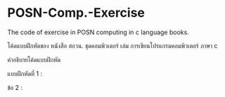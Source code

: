 # POSN-Comp.-Exercise
The code of exercise in POSN computing in c language books. 

โค้ดแบบฝึกหัดของ หนังสือ สอวน. ชุดคอมพิวเตอร์ เล่ม การเขียนโปรแกรมคอมพิวเตอร์ ภาษา c

คำอธิบายโค้ดแบบฝึกหัด 


แบบฝึกหัดที่ 1 : 

ข้อ 2 : 
